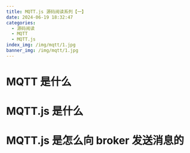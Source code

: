 ```yaml
---
title: MQTT.js 源码阅读系列【一】
date: 2024-06-19 18:32:47
categories:
  - 源码阅读
  - MQTT
  - MQTT.js
index_img: /img/mqtt/1.jpg
banner_img: /img/mqtt/1.jpg
---
```


# MQTT 是什么
# MQTT.js 是什么
# MQTT.js 是怎么向 broker 发送消息的